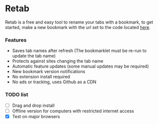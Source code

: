 # Retab
Retab is a free and easy tool to rename your tabs with a bookmark, to get started, make a new bookmark with the url set to the code located [here](bookmarklet.js).
### Features
- Saves tab names after refresh (The bookmarklet must be re-run to update the tab name)
- Protects against sites changing the tab name
- Automatic feature updates (some manual updates may be required)
- New bookmark version notifications
- No extension install required
- No ads or tracking, uses Github as a CDN
### TODO list
- [ ] Drag and drop install
- [ ] Offline version for computers with restricted internet access
- [x] Test on major browsers
